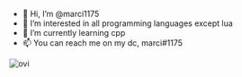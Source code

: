 - 👋 Hi, I’m @marci1175
- 👀 I’m interested in all programming languages except lua
- 🌱 I’m currently learning cpp
- 📫 You can reach me on my dc, marci#1175
<img src="https://github-readme-stats.vercel.app/api/top-langs?username=marci1175&show_icons=true&locale=en&layout=compact&theme=chartreuse-dark" alt="ovi" />
<!---
marci1175/marci1175 is a ✨ special ✨ repository because its `README.md` (this file) appears on your GitHub profile.
You can click the Preview link to take a look at your changes.
--->
